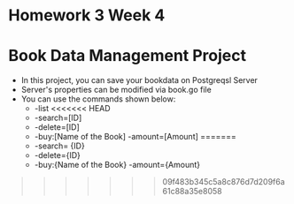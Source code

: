 # Homework 3 Week 4

# Book Data Management Project

- In this project, you can save your bookdata on Postgreqsl Server
- Server's properties can be modified via book.go file
- You can use the commands shown below:
  - -list 
<<<<<<< HEAD
  - -search=[ID]
  - -delete=[ID]
  - -buy:[Name of the Book] -amount=[Amount]
=======
  - -search= {ID} 
  - -delete={ID} 
  - -buy:{Name of the Book} -amount={Amount}
>>>>>>> 09f483b345c5a8c876d7d209f6a61c88a35e8058
